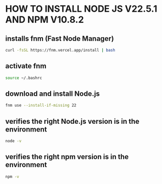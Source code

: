 # HOW TO INSTALL NODE JS V22.5.1 AND NPM V10.8.2

## installs fnm (Fast Node Manager)
```bash
curl -fsSL https://fnm.vercel.app/install | bash
```

## activate fnm
```bash
source ~/.bashrc
```

## download and install Node.js
```bash
fnm use --install-if-missing 22
```

## verifies the right Node.js version is in the environment
```bash
node -v
```

## verifies the right npm version is in the environment
```bash
npm -v
```
